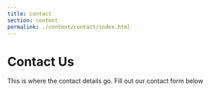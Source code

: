 ```yaml
---
title: contact
section: content
permalink: ./content/contact/index.html
---
```

# Contact Us
This is where the contact details go. Fill out our contact form below
